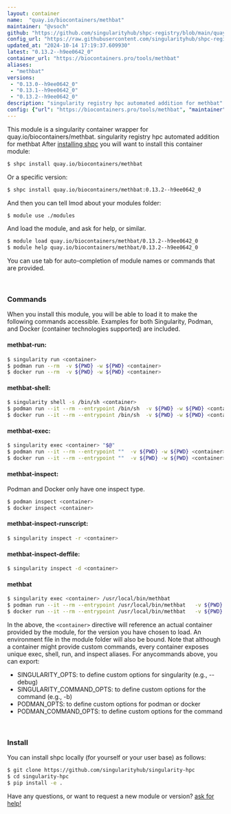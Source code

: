 ```yaml
---
layout: container
name:  "quay.io/biocontainers/methbat"
maintainer: "@vsoch"
github: "https://github.com/singularityhub/shpc-registry/blob/main/quay.io/biocontainers/methbat/container.yaml"
config_url: "https://raw.githubusercontent.com/singularityhub/shpc-registry/main/quay.io/biocontainers/methbat/container.yaml"
updated_at: "2024-10-14 17:19:37.609930"
latest: "0.13.2--h9ee0642_0"
container_url: "https://biocontainers.pro/tools/methbat"
aliases:
 - "methbat"
versions:
 - "0.13.0--h9ee0642_0"
 - "0.13.1--h9ee0642_0"
 - "0.13.2--h9ee0642_0"
description: "singularity registry hpc automated addition for methbat"
config: {"url": "https://biocontainers.pro/tools/methbat", "maintainer": "@vsoch", "description": "singularity registry hpc automated addition for methbat", "latest": {"0.13.2--h9ee0642_0": "sha256:aa641e65ad03f9688ec36adcb69b2f36fbee84a1af3ddaa7a6ef49fe9bf67650"}, "tags": {"0.13.0--h9ee0642_0": "sha256:e8407f90e58ccad8deffed54d164c696e058e84233a61ef5abde3d9ff654ebbf", "0.13.1--h9ee0642_0": "sha256:09a72f141f2858fc1a933ff72bb8105c86693edffa2596c99477cf80bc874068", "0.13.2--h9ee0642_0": "sha256:aa641e65ad03f9688ec36adcb69b2f36fbee84a1af3ddaa7a6ef49fe9bf67650"}, "docker": "quay.io/biocontainers/methbat", "aliases": {"methbat": "/usr/local/bin/methbat"}}
---
```


This module is a singularity container wrapper for quay.io/biocontainers/methbat.
singularity registry hpc automated addition for methbat
After [installing shpc](#install) you will want to install this container module:


```bash
$ shpc install quay.io/biocontainers/methbat
```

Or a specific version:

```bash
$ shpc install quay.io/biocontainers/methbat:0.13.2--h9ee0642_0
```

And then you can tell lmod about your modules folder:

```bash
$ module use ./modules
```

And load the module, and ask for help, or similar.

```bash
$ module load quay.io/biocontainers/methbat/0.13.2--h9ee0642_0
$ module help quay.io/biocontainers/methbat/0.13.2--h9ee0642_0
```

You can use tab for auto-completion of module names or commands that are provided.

<br>

### Commands

When you install this module, you will be able to load it to make the following commands accessible.
Examples for both Singularity, Podman, and Docker (container technologies supported) are included.

#### methbat-run:

```bash
$ singularity run <container>
$ podman run --rm  -v ${PWD} -w ${PWD} <container>
$ docker run --rm  -v ${PWD} -w ${PWD} <container>
```

#### methbat-shell:

```bash
$ singularity shell -s /bin/sh <container>
$ podman run --it --rm --entrypoint /bin/sh  -v ${PWD} -w ${PWD} <container>
$ docker run --it --rm --entrypoint /bin/sh  -v ${PWD} -w ${PWD} <container>
```

#### methbat-exec:

```bash
$ singularity exec <container> "$@"
$ podman run --it --rm --entrypoint ""  -v ${PWD} -w ${PWD} <container> "$@"
$ docker run --it --rm --entrypoint ""  -v ${PWD} -w ${PWD} <container> "$@"
```

#### methbat-inspect:

Podman and Docker only have one inspect type.

```bash
$ podman inspect <container>
$ docker inspect <container>
```

#### methbat-inspect-runscript:

```bash
$ singularity inspect -r <container>
```

#### methbat-inspect-deffile:

```bash
$ singularity inspect -d <container>
```


#### methbat

```bash
$ singularity exec <container> /usr/local/bin/methbat
$ podman run --it --rm --entrypoint /usr/local/bin/methbat   -v ${PWD} -w ${PWD} <container> -c " $@"
$ docker run --it --rm --entrypoint /usr/local/bin/methbat   -v ${PWD} -w ${PWD} <container> -c " $@"
```



In the above, the `<container>` directive will reference an actual container provided
by the module, for the version you have chosen to load. An environment file in the
module folder will also be bound. Note that although a container
might provide custom commands, every container exposes unique exec, shell, run, and
inspect aliases. For anycommands above, you can export:

 - SINGULARITY_OPTS: to define custom options for singularity (e.g., --debug)
 - SINGULARITY_COMMAND_OPTS: to define custom options for the command (e.g., -b)
 - PODMAN_OPTS: to define custom options for podman or docker
 - PODMAN_COMMAND_OPTS: to define custom options for the command

<br>

### Install

You can install shpc locally (for yourself or your user base) as follows:

```bash
$ git clone https://github.com/singularityhub/singularity-hpc
$ cd singularity-hpc
$ pip install -e .
```

Have any questions, or want to request a new module or version? [ask for help!](https://github.com/singularityhub/singularity-hpc/issues)